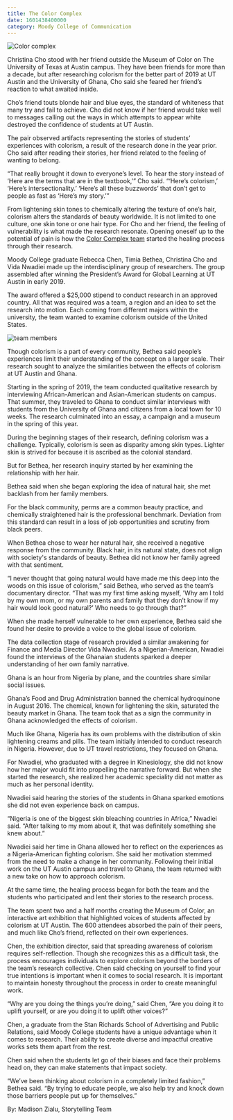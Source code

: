 ```yaml
--- 
title: The Color Complex
date: 1601438400000
category: Moody College of Communication
---
```


![Color complex](http://research.utexas.edu/showcase/assets/js/fileman/Uploads/Ghana4.jpg)

Christina Cho stood with her friend outside the Museum of Color on The University of Texas at Austin campus. They have been friends for more than a decade, but after researching colorism for the better part of 2019 at UT Austin and the University of Ghana, Cho said she feared her friend’s reaction to what awaited inside.

Cho’s friend touts blonde hair and blue eyes, the standard of whiteness that many try and fail to achieve. Cho did not know if her friend would take well to messages calling out the ways in which attempts to appear white destroyed the confidence of students at UT Austin.

The pair observed artifacts representing the stories of students’ experiences with colorism, a result of the research done in the year prior. Cho said after reading their stories, her friend related to the feeling of wanting to belong.

“That really brought it down to everyone’s level. To hear the story instead of ‘Here are the terms that are in the textbook,’” Cho said. “‘Here’s colorism,’ ‘Here’s intersectionality.’ ‘Here’s all these buzzwords’ that don’t get to people as fast as ‘Here’s my story.’”

From lightening skin tones to chemically altering the texture of one’s hair, colorism alters the standards of beauty worldwide. It is not limited to one culture, one skin tone or one hair type. For Cho and her friend, the feeling of vulnerability is what made the research resonate. Opening oneself up to the potential of pain is how the [Color Complex team](https://www.thecolorcomplex.com/) started the healing process through their research.

Moody College graduate Rebecca Chen, Timia Bethea, Christina Cho and Vida Nwadiei made up the interdisciplinary group of researchers. The group assembled after winning the President’s Award for Global Learning at UT Austin in early 2019.

The award offered a $25,000 stipend to conduct research in an approved country. All that was required was a team, a region and an idea to set the research into motion. Each coming from different majors within the university, the team wanted to examine colorism outside of the United States.

![team members](http://research.utexas.edu/showcase/assets/js/fileman/Uploads/Ghana2.jpg)

Though colorism is a part of every community, Bethea said people’s experiences limit their understanding of the concept on a larger scale. Their research sought to analyze the similarities between the effects of colorism at UT Austin and Ghana.

Starting in the spring of 2019, the team conducted qualitative research by interviewing African-American and Asian-American students on campus. That summer, they traveled to Ghana to conduct similar interviews with students from the University of Ghana and citizens from a local town for 10 weeks. The research culminated into an essay, a campaign and a museum in the spring of this year.

During the beginning stages of their research, defining colorism was a challenge. Typically, colorism is seen as disparity among skin types. Lighter skin is strived for because it is ascribed as the colonial standard.

But for Bethea, her research inquiry started by her examining the relationship with her hair.

Bethea said when she began exploring the idea of natural hair, she met backlash from her family members.

For the black community, perms are a common beauty practice, and chemically straightened hair is the professional benchmark. Deviation from this standard can result in a loss of job opportunities and scrutiny from black peers.

When Bethea chose to wear her natural hair, she received a negative response from the community. Black hair, in its natural state, does not align with society's standards of beauty. Bethea did not know her family agreed with that sentiment.

“I never thought that going natural would have made me this deep into the woods on this issue of colorism,” said Bethea, who served as the team’s documentary director. “That was my first time asking myself, 'Why am I told by my own mom, or my own parents and family that they don’t know if my hair would look good natural?’ Who needs to go through that?”

When she made herself vulnerable to her own experience, Bethea said she found her desire to provide a voice to the global issue of colorism.

The data collection stage of research provided a similar awakening for Finance and Media Director Vida Nwadiei. As a Nigerian-American, Nwadiei found the interviews of the Ghanaian students sparked a deeper understanding of her own family narrative.

Ghana is an hour from Nigeria by plane, and the countries share similar social issues.

Ghana’s Food and Drug Administration banned the chemical hydroquinone in August 2016. The chemical, known for lightening the skin, saturated the beauty market in Ghana. The team took that as a sign the community in Ghana acknowledged the effects of colorism.

Much like Ghana, Nigeria has its own problems with the distribution of skin lightening creams and pills. The team initially intended to conduct research in Nigeria. However, due to UT travel restrictions, they focused on Ghana.

For Nwadiei, who graduated with a degree in Kinesiology, she did not know how her major would fit into propelling the narrative forward. But when she started the research, she realized her academic speciality did not matter as much as her personal identity.

Nwadiei said hearing the stories of the students in Ghana sparked emotions she did not even experience back on campus.

“Nigeria is one of the biggest skin bleaching countries in Africa,” Nwadiei said. “After talking to my mom about it, that was definitely something she knew about.”

Nwadiei said her time in Ghana allowed her to reflect on the experiences as a Nigeria-American fighting colorism. She said her motivation stemmed from the need to make a change in her community. Following their initial work on the UT Austin campus and travel to Ghana, the team returned with a new take on how to approach colorism.

At the same time, the healing process began for both the team and the students who participated and lent their stories to the research process.

The team spent two and a half months creating the Museum of Color, an interactive art exhibition that highlighted voices of students affected by colorism at UT Austin. The 600 attendees absorbed the pain of their peers, and much like Cho’s friend, reflected on their own experiences.

Chen, the exhibition director, said that spreading awareness of colorism requires self-reflection. Though she recognizes this as a difficult task, the process encourages individuals to explore colorism beyond the borders of the team’s research collective. Chen said checking on yourself to find your true intentions is important when it comes to social research. It is important to maintain honesty throughout the process in order to create meaningful work.

“Why are you doing the things you’re doing,” said Chen, “Are you doing it to uplift yourself, or are you doing it to uplift other voices?”

Chen, a graduate from the Stan Richards School of Advertising and Public Relations, said Moody College students have a unique advantage when it comes to research. Their ability to create diverse and impactful creative works sets them apart from the rest.

Chen said when the students let go of their biases and face their problems head on, they can make statements that impact society.

“We’ve been thinking about colorism in a completely limited fashion,” Bethea said. “By trying to educate people, we also help try and knock down those barriers people put up for themselves.”

By: Madison Zialu, Storytelling Team
